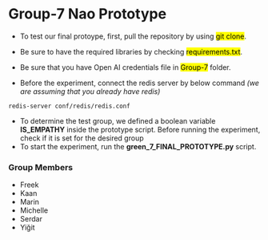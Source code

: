 # Group-7 Nao Prototype

* To test our final protoype, first, pull the repository by using <mark>git clone</mark>.

* Be sure to have the required libraries by checking <mark>requirements.txt</mark>.
* Be sure that you have Open AI credentials file in <mark>Group-7</mark> folder.
* Before the experiment, connect the redis server by below command *(we are assuming that you already have redis)*
```console
redis-server conf/redis/redis.conf
```
* To determine the test group, we defined a boolean variable **IS_EMPATHY** inside the prototype script. Before running the experiment, check if it is set for the desired group
* To start the experiment, run the **green_7_FINAL_PROTOTYPE.py** script.
  
### Group Members    
* Freek
* Kaan
* Marin
* Michelle
* Serdar
* Yiğit